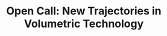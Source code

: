 ---
title : "Open Call: New Trajectories in Volumetric Technology"
link  : /link/somewhere
feature-position : 1
details : "Apply now for our depth video workshop series, hosted in collaboration with Emmy-award winning studio, Scatter. Deadline Monday 9th September 2019."
---